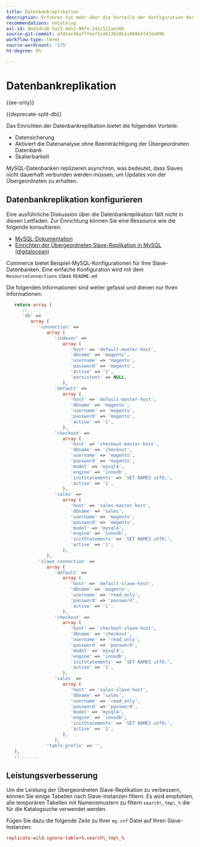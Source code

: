 ```yaml
---
title: Datenbankreplikation
description: Erfahren Sie mehr über die Vorteile der Konfiguration der Datenbankreplikation.
recommendations: noCatalog
exl-id: 0e41dca0-5a23-4d12-96fe-241c511ae366
source-git-commit: af45ac46afffeef5cd613628b2a98864fd7da69b
workflow-type: tm+mt
source-wordcount: '175'
ht-degree: 0%

---
```


# Datenbankreplikation

{{ee-only}}

{{deprecate-split-db}}

Das Einrichten der Datenbankreplikation bietet die folgenden Vorteile:

- Datensicherung
- Aktiviert die Datenanalyse ohne Beeinträchtigung der Übergeordneten Datenbank
- Skalierbarkeit

MySQL-Datenbanken replizieren asynchron, was bedeutet, dass Slaves nicht dauerhaft verbunden werden müssen, um Updates von der Übergeordneten zu erhalten.

## Datenbankreplikation konfigurieren

Eine ausführliche Diskussion über die Datenbankreplikation fällt nicht in diesen Leitfaden. Zur Einrichtung können Sie eine Ressource wie die folgende konsultieren:

- [MySQL-Dokumentation](https://dev.mysql.com/doc/refman/5.6/en/replication.html)
- [Einrichten der Übergeordneten Slave-Replikation in MySQL (digitalocean)](https://www.digitalocean.com/community/tutorials/how-to-set-up-replication-in-mysql)

Commerce bietet Beispiel-MySQL-Konfigurationen für Ihre Slave-Datenbanken. Eine einfache Konfiguration wird mit dem `ResourceConnections` class `README.md`.

Die folgenden Informationen sind weiter gefasst und dienen nur Ihren Informationen:

```php
   return array (
      //...
      'db' =>
         array (
            'connection' =>
               array (
                  'indexer' =>
                     array (
                        'host' => 'default-master-host',
                        'dbname' => 'magento',
                        'username' => 'magento',
                        'password' => 'magento',
                        'active' => '1',
                        'persistent' => NULL,
                     ),
                  'default' =>
                     array (
                        'host' => 'default-master-host',
                        'dbname' => 'magento',
                        'username' => 'magento',
                        'password' => 'magento',
                        'active' => '1',
                     ),
                  'checkout' =>
                     array (
                        'host' => 'checkout-master-host',
                        'dbname' => 'checkout',
                        'username' => 'magento',
                        'password' => 'magento',
                        'model' => 'mysql4',
                        'engine' => 'innodb',
                        'initStatements' => 'SET NAMES utf8;',
                        'active' => '1',
                     ),
                  'sales' =>
                     array (
                        'host' => 'sales-master-host',
                        'dbname' => 'sales',
                        'username' => 'magento',
                        'password' => 'magento',
                        'model' => 'mysql4',
                        'engine' => 'innodb',
                        'initStatements' => 'SET NAMES utf8;',
                        'active' => '1',
                     ),
               ),
            'slave_connection' =>
               array (
                  'default' =>
                     array (
                        'host' => 'default-slave-host',
                        'dbname' => 'magento',
                        'username' => 'read_only',
                        'password' => 'password',
                        'active' => '1',
                     ),
                  'checkout' =>
                     array (
                        'host' => 'checkout-slave-host',
                        'dbname' => 'checkout',
                        'username' => 'read_only',
                        'password' => 'password',
                        'model' => 'mysql4',
                        'engine' => 'innodb',
                        'initStatements' => 'SET NAMES utf8;',
                        'active' => '1',
                     ),
                  'sales' =>
                     array (
                        'host' => 'sales-slave-host',
                        'dbname' => 'sales',
                        'username' => 'read_only',
                        'password' => 'password',
                        'model' => 'mysql4',
                        'engine' => 'innodb',
                        'initStatements' => 'SET NAMES utf8;',
                        'active' => '1',
                     ),
                  ),
               'table_prefix' => '',
   ),
   //.......
```

## Leistungsverbesserung

Um die Leistung der Übergeordneten Slave-Replikation zu verbessern, können Sie einige Tabellen nach Slave-Instanzen filtern. Es wird empfohlen, alle temporären Tabellen mit Namensmustern zu filtern `search\_tmp\_%` die für die Katalogsuche verwendet werden.

Fügen Sie dazu die folgende Zeile zu Ihrer `my.cnf` Datei auf Ihren Slave-Instanzen:

```conf
replicate-wild-ignore-table=%.search\_tmp\_%
```

